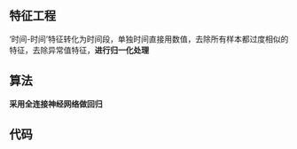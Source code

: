   ## 特征工程
  
  ‘时间-时间’特征转化为时间段，单独时间直接用数值，去除所有样本都过度相似的特征，去除异常值特征，**进行归一化处理**

  ## 算法
  
  **采用全连接神经网络做回归**
  
  ## 代码
  
